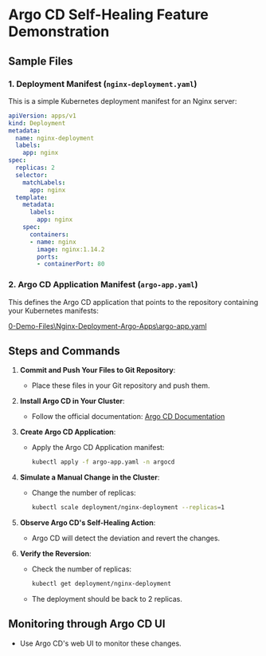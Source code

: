 
# Argo CD Self-Healing Feature Demonstration

## Sample Files

### 1. Deployment Manifest (`nginx-deployment.yaml`)

This is a simple Kubernetes deployment manifest for an Nginx server:

```yaml
apiVersion: apps/v1
kind: Deployment
metadata:
  name: nginx-deployment
  labels:
    app: nginx
spec:
  replicas: 2
  selector:
    matchLabels:
      app: nginx
  template:
    metadata:
      labels:
        app: nginx
    spec:
      containers:
      - name: nginx
        image: nginx:1.14.2
        ports:
        - containerPort: 80
```

### 2. Argo CD Application Manifest (`argo-app.yaml`)

This defines the Argo CD application that points to the repository containing your Kubernetes manifests:

[0-Demo-Files\Nginx-Deployment-Argo-Apps\argo-app.yaml](..\0-Demo-Files\Nginx-Deployment-Argo-Apps\argo-app.yaml)

## Steps and Commands

1. **Commit and Push Your Files to Git Repository**:
   - Place these files in your Git repository and push them.

2. **Install Argo CD in Your Cluster**:
   - Follow the official documentation: [Argo CD Documentation](https://argo-cd.readthedocs.io/en/stable/getting_started/)

3. **Create Argo CD Application**:
   - Apply the Argo CD Application manifest:
     ```bash
     kubectl apply -f argo-app.yaml -n argocd
     ```

4. **Simulate a Manual Change in the Cluster**:
   - Change the number of replicas:
     ```bash
     kubectl scale deployment/nginx-deployment --replicas=1
     ```

5. **Observe Argo CD's Self-Healing Action**:
   - Argo CD will detect the deviation and revert the changes.

6. **Verify the Reversion**:
   - Check the number of replicas:
     ```bash
     kubectl get deployment/nginx-deployment
     ```
   - The deployment should be back to 2 replicas.

## Monitoring through Argo CD UI

- Use Argo CD's web UI to monitor these changes.
